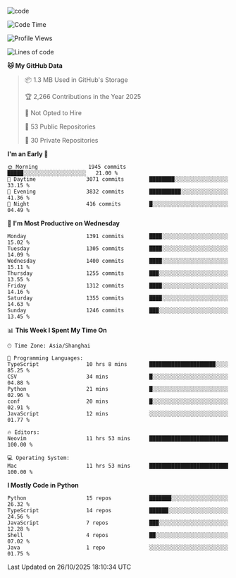 
<!--
**liuyaanng/liuyaanng** is a ✨ _special_ ✨ repository because its `README.md` (this file) appears on your GitHub profile.

Here are some ideas to get you started:

- 🔭 I’m currently working on ...
- 🌱 I’m currently learning ...
- 👯 I’m looking to collaborate on ...
- 🤔 I’m looking for help with ...
- 💬 Ask me about ...
- 📫 How to reach me: ...
- 😄 Pronouns: ...
- ⚡ Fun fact: ...
-->


![code](https://cdn.jsdelivr.net/gh/liuyaanng/liuyaanng@1.0/code.gif) 

<!--START_SECTION:waka-->
![Code Time](http://img.shields.io/badge/Code%20Time-2%2C053%20hrs%2058%20mins-blue)

![Profile Views](http://img.shields.io/badge/Profile%20Views-0-blue)

![Lines of code](https://img.shields.io/badge/From%20Hello%20World%20I%27ve%20Written-29.0%20million%20lines%20of%20code-blue)

**🐱 My GitHub Data** 

> 📦 1.3 MB Used in GitHub's Storage 
 > 
> 🏆 2,266 Contributions in the Year 2025
 > 
> 🚫 Not Opted to Hire
 > 
> 📜 53 Public Repositories 
 > 
> 🔑 30 Private Repositories 
 > 
**I'm an Early 🐤** 

```text
🌞 Morning                1945 commits        █████░░░░░░░░░░░░░░░░░░░░   21.00 % 
🌆 Daytime                3071 commits        ████████░░░░░░░░░░░░░░░░░   33.15 % 
🌃 Evening                3832 commits        ██████████░░░░░░░░░░░░░░░   41.36 % 
🌙 Night                  416 commits         █░░░░░░░░░░░░░░░░░░░░░░░░   04.49 % 
```
📅 **I'm Most Productive on Wednesday** 

```text
Monday                   1391 commits        ████░░░░░░░░░░░░░░░░░░░░░   15.02 % 
Tuesday                  1305 commits        ████░░░░░░░░░░░░░░░░░░░░░   14.09 % 
Wednesday                1400 commits        ████░░░░░░░░░░░░░░░░░░░░░   15.11 % 
Thursday                 1255 commits        ███░░░░░░░░░░░░░░░░░░░░░░   13.55 % 
Friday                   1312 commits        ████░░░░░░░░░░░░░░░░░░░░░   14.16 % 
Saturday                 1355 commits        ████░░░░░░░░░░░░░░░░░░░░░   14.63 % 
Sunday                   1246 commits        ███░░░░░░░░░░░░░░░░░░░░░░   13.45 % 
```


📊 **This Week I Spent My Time On** 

```text
🕑︎ Time Zone: Asia/Shanghai

💬 Programming Languages: 
TypeScript               10 hrs 8 mins       █████████████████████░░░░   85.25 % 
CSV                      34 mins             █░░░░░░░░░░░░░░░░░░░░░░░░   04.88 % 
Python                   21 mins             █░░░░░░░░░░░░░░░░░░░░░░░░   02.96 % 
conf                     20 mins             █░░░░░░░░░░░░░░░░░░░░░░░░   02.91 % 
JavaScript               12 mins             ░░░░░░░░░░░░░░░░░░░░░░░░░   01.77 % 

🔥 Editors: 
Neovim                   11 hrs 53 mins      █████████████████████████   100.00 % 

💻 Operating System: 
Mac                      11 hrs 53 mins      █████████████████████████   100.00 % 
```

**I Mostly Code in Python** 

```text
Python                   15 repos            ███████░░░░░░░░░░░░░░░░░░   26.32 % 
TypeScript               14 repos            ██████░░░░░░░░░░░░░░░░░░░   24.56 % 
JavaScript               7 repos             ███░░░░░░░░░░░░░░░░░░░░░░   12.28 % 
Shell                    4 repos             ██░░░░░░░░░░░░░░░░░░░░░░░   07.02 % 
Java                     1 repo              ░░░░░░░░░░░░░░░░░░░░░░░░░   01.75 % 
```




 Last Updated on 26/10/2025 18:10:34 UTC
<!--END_SECTION:waka-->
